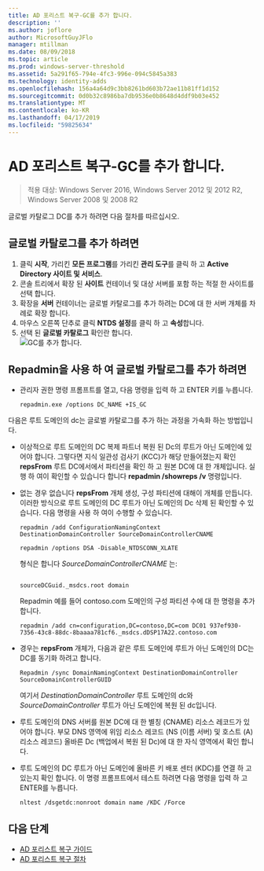```yaml
---
title: AD 포리스트 복구-GC를 추가 합니다.
description: ''
ms.author: joflore
author: MicrosoftGuyJFlo
manager: mtillman
ms.date: 08/09/2018
ms.topic: article
ms.prod: windows-server-threshold
ms.assetid: 5a291f65-794e-4fc3-996e-094c5845a383
ms.technology: identity-adds
ms.openlocfilehash: 156a4a64d9c3bb8261bd603b72ae11b81ff1d152
ms.sourcegitcommit: 0d0b32c8986ba7db9536e0b8648d4ddf9b03e452
ms.translationtype: MT
ms.contentlocale: ko-KR
ms.lasthandoff: 04/17/2019
ms.locfileid: "59825634"
---
```

# <a name="ad-forest-recovery---adding-the-gc"></a>AD 포리스트 복구-GC를 추가 합니다.

>적용 대상: Windows Server 2016, Windows Server 2012 및 2012 R2, Windows Server 2008 및 2008 R2

글로벌 카탈로그 DC를 추가 하려면 다음 절차를 따르십시오.  
  
## <a name="to-add-the-global-catalog"></a>글로벌 카탈로그를 추가 하려면  
  
1. 클릭 **시작**, 가리킨 **모든 프로그램**를 가리킨 **관리 도구**를 클릭 하 고 **Active Directory 사이트 및 서비스**.  
2. 콘솔 트리에서 확장 된 **사이트** 컨테이너 및 대상 서버를 포함 하는 적절 한 사이트를 선택 합니다.  
3. 확장을 **서버** 컨테이너는 글로벌 카탈로그를 추가 하려는 DC에 대 한 서버 개체를 차례로 확장 합니다.  
4. 마우스 오른쪽 단추로 클릭 **NTDS 설정**를 클릭 하 고 **속성**합니다.  
5. 선택 된 **글로벌 카탈로그** 확인란 합니다.  
![GC를 추가 합니다.](media/AD-Forest-Recovery-Add-GC/addgc1.png)

## <a name="to-add-the-global-catalog-using-repadmin"></a>Repadmin을 사용 하 여 글로벌 카탈로그를 추가 하려면  

- 관리자 권한 명령 프롬프트를 열고, 다음 명령을 입력 하 고 ENTER 키를 누릅니다.  

   ```  
   repadmin.exe /options DC_NAME +IS_GC  
   ```  

다음은 루트 도메인의 dc는 글로벌 카탈로그를 추가 하는 과정을 가속화 하는 방법입니다.  

- 이상적으로 루트 도메인의 DC 복제 파트너 복원 된 Dc의 루트가 아닌 도메인에 있어야 합니다. 그렇다면 지식 일관성 검사기 (KCC)가 해당 만들어졌는지 확인 **repsFrom** 루트 DC에서에서 파티션을 확인 하 고 원본 DC에 대 한 개체입니다. 실행 하 여이 확인할 수 있습니다 합니다 **repadmin /showreps /v** 명령입니다. 

- 없는 경우 없습니다 **repsFrom** 개체 생성, 구성 파티션에 대해이 개체를 만듭니다. 이러한 방식으로 루트 도메인의 DC 루트가 아닌 도메인의 Dc 삭제 된 확인할 수 있습니다. 다음 명령을 사용 하 여이 수행할 수 있습니다.  

   ```
   repadmin /add ConfigurationNamingContext DestinationDomainController SourceDomainControllerCNAME  
   ```

   ```
   repadmin /options DSA -Disable_NTDSCONN_XLATE  
   ```

   형식은 합니다 *SourceDomainControllerCNAME* 는:  

   ```
  
   sourceDCGuid._msdcs.root domain  
   ```

   Repadmin 예를 들어 contoso.com 도메인의 구성 파티션 수에 대 한 명령을 추가 합니다.  

   ```
   repadmin /add cn=configuration,DC=contoso,DC=com DC01 937ef930-7356-43c8-88dc-8baaaa781cf6._msdcs.dDSP17A22.contoso.com  
   ```

- 경우는 **repsFrom** 개체가, 다음과 같은 루트 도메인에 루트가 아닌 도메인의 DC는 DC를 동기화 하려고 합니다.  

   ```
   Repadmin /sync DomainNamingContext DestinationDomainController SourceDomainControllerGUID  
   ```

   여기서 *DestinationDomainController* 루트 도메인의 dc와 *SourceDomainController* 루트가 아닌 도메인에 복원 된 dc입니다. 

- 루트 도메인의 DNS 서버를 원본 DC에 대 한 별칭 (CNAME) 리소스 레코드가 있어야 합니다. 부모 DNS 영역에 위임 리소스 레코드 (NS (이름 서버) 및 호스트 (A) 리소스 레코드) 올바른 Dc (백업에서 복원 된 Dc)에 대 한 자식 영역에서 확인 합니다. 
- 루트 도메인의 DC 루트가 아닌 도메인에 올바른 키 배포 센터 (KDC)를 연결 하 고 있는지 확인 합니다. 이 명령 프롬프트에서 테스트 하려면 다음 명령을 입력 하 고 ENTER를 누릅니다.  

   ```
   nltest /dsgetdc:nonroot domain name /KDC /Force  
   ```

## <a name="next-steps"></a>다음 단계

- [AD 포리스트 복구 가이드](AD-Forest-Recovery-Guide.md)
- [AD 포리스트 복구 절차](AD-Forest-Recovery-Procedures.md)  
